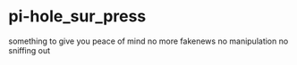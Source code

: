 # pi-hole_sur_press
something to give you peace of mind
no more fakenews 
no manipulation
no sniffing out
